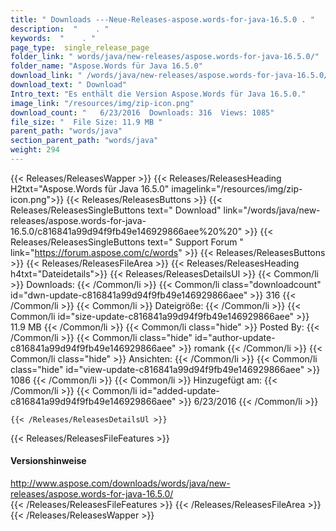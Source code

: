 ```yaml
---
title: " Downloads ---Neue-Releases-aspose.words-for-java-16.5.0 . "
description:  "    . " 
keywords:  "    . " 
page_type:  single_release_page
folder_link: " words/java/new-releases/aspose.words-for-java-16.5.0/"
folder_name: "Aspose.Words für Java 16.5.0"
download_link: " /words/java/new-releases/aspose.words-for-java-16.5.0/c816841a99d94f9fb49e146929866aee"
download_text: " Download"
Intro_text: "Es enthält die Version Aspose.Words für Java 16.5.0."
image_link: "/resources/img/zip-icon.png"
download_count: "   6/23/2016  Downloads: 316  Views: 1085"
file_size: "  File Size: 11.9 MB "
parent_path: "words/java"
section_parent_path: "words/java"
weight: 294
---
```


{{< Releases/ReleasesWapper >}}
  {{< Releases/ReleasesHeading H2txt="Aspose.Words für Java 16.5.0" imagelink="/resources/img/zip-icon.png">}}
  {{< Releases/ReleasesButtons >}}
    {{< Releases/ReleasesSingleButtons text=" Download" link="/words/java/new-releases/aspose.words-for-java-16.5.0/c816841a99d94f9fb49e146929866aee%20%20" >}}
    {{< Releases/ReleasesSingleButtons text=" Support Forum " link="https://forum.aspose.com/c/words" >}}
  {{< Releases/ReleasesButtons >}}
  {{< Releases/ReleasesFileArea >}}
    {{< Releases/ReleasesHeading h4txt="Dateidetails">}}
    {{< Releases/ReleasesDetailsUl >}}
            {{< Common/li >}} Downloads: {{< /Common/li >}}
      {{< Common/li class="downloadcount" id="dwn-update-c816841a99d94f9fb49e146929866aee" >}} 316 {{< /Common/li >}}
      {{< Common/li >}} Dateigröße: {{< /Common/li >}}
      {{< Common/li id="size-update-c816841a99d94f9fb49e146929866aee" >}} 11.9 MB {{< /Common/li >}} 
      {{< Common/li  class="hide" >}} Posted By: {{< /Common/li >}} 
      {{< Common/li class="hide" id="author-update-c816841a99d94f9fb49e146929866aee" >}} romank {{< /Common/li >}}
      {{< Common/li class="hide" >}} Ansichten: {{< /Common/li >}}
      {{< Common/li class="hide" id="view-update-c816841a99d94f9fb49e146929866aee" >}} 1086 {{< /Common/li >}}
      {{< Common/li >}} Hinzugefügt am: {{< /Common/li >}}
      {{< Common/li id="added-update-c816841a99d94f9fb49e146929866aee" >}} 6/23/2016 {{< /Common/li >}} 

    {{< /Releases/ReleasesDetailsUl >}}

  {{< Releases/ReleasesFileFeatures >}}
      <h4>Versionshinweise</h4><div> <a href="http://www.aspose.com/downloads/words/java/new-releases/aspose.words-for-java-16.5.0/">http://www.aspose.com/downloads/words/java/new-releases/aspose.words-for-java-16.5.0/</a></div>
  {{< /Releases/ReleasesFileFeatures >}}
 {{< /Releases/ReleasesFileArea >}}
{{< /Releases/ReleasesWapper >}}



